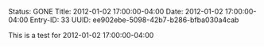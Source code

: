 Status: GONE
Title: 2012-01-02 17:00:00-04:00
Date: 2012-01-02 17:00:00-04:00
Entry-ID: 33
UUID: ee902ebe-5098-42b7-b286-bfba030a4cab

This is a test for 2012-01-02 17:00:00-04:00
